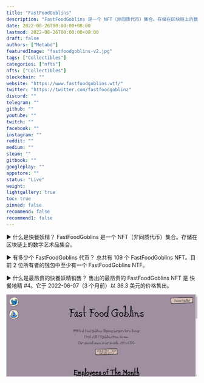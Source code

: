 ```yaml
---
title: "FastFoodGoblins"
description: "FastFoodGoblins 是一个 NFT（非同质代币）集合。存储在区块链上的数字艺术品集合。"
date: 2022-08-26T00:00:00+08:00
lastmod: 2022-08-26T00:00:00+08:00
draft: false
authors: ["Metabd"]
featuredImage: "fastfoodgoblins-v2.jpg"
tags: ["Collectibles"]
categories: ["nfts"]
nfts: ["Collectibles"]
blockchain: ""
website: "https://www.fastfoodgoblins.wtf/"
twitter: "https://twitter.com/fastfoodgoblinz"
discord: ""
telegram: ""
github: ""
youtube: ""
twitch: ""
facebook: ""
instagram: ""
reddit: ""
medium: ""
steam: ""
gitbook: ""
googleplay: ""
appstore: ""
status: "Live"
weight: 
lightgallery: true
toc: true
pinned: false
recommend: false
recommend1: false
---
```

▶ 什么是快餐妖精？
FastFoodGoblins 是一个 NFT（非同质代币）集合。存储在区块链上的数字艺术品集合。

▶ 有多少个 FastFoodGoblins 代币？
总共有 109 个 FastFoodGoblins NFT。目前 2 位所有者的钱包中至少有一个 FastFoodGoblins NTF。

▶ 什么是最昂贵的快餐妖精销售？
售出的最昂贵的 FastFoodGoblins NFT 是 快餐地精 #4。它于 2022-06-07（3 个月前）以 36.3 美元的价格售出。



![nft](231232132.png)